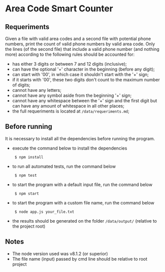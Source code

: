 # Area Code Smart Counter

## Requeriments 

Given a file with valid area codes and a second file with potential phone numbers, print the count of valid phone numbers by valid area code. Only the lines (of the second file) that include a valid phone number (and nothing more) according to the following rules should be accounted for:
 - has either 3 digits or between 7 and 12 digits (inclusive); 
 - can have the optional '+' character in the beginning (before any digit); 
 - can start with '00', in which case it shouldn't start with the '+' sign; 
 - if it starts with '00', these two digits don't count to the maximum number of digits; 
 - cannot have any letters; 
 - cannot have any symbol aside from the beginning '+' sign; 
 - cannot have any whitespace between the '+' sign and the first digit but can have any amount of whitespace in all other places;
 - the full requeriments is located at `/data/requeriments.md`;

## Before running

It is necessary to install all the dependencies before running the program.

 - execute the command below to install the dependencies
 
   ` $ npm install`
 
 - to run all automated tests, run the command below
 
   ` $ npm test`
 
 - to start the program with a default input file, run the command below
 
   ` $ npm start`
 
 - to start the program with a custom file name, run the command below
 
   ` $ node app.js your_file.txt`
 
 - the results should be generated on the folder `/data/output/` (relative to the project root)
 
## Notes

* The node version used was v8.1.2 (or superior)
* The file name (input) passed by cmd line should be relative to root project
